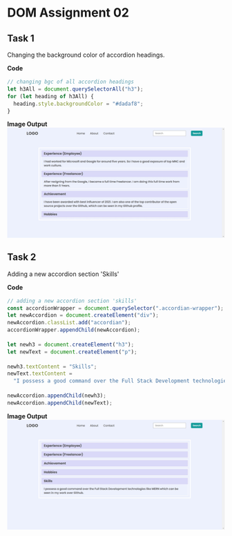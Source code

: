 # DOM Assignment 02

## Task 1

Changing the background color of accordion headings.

**Code**

```javascript
// changing bgc of all accordion headings
let h3All = document.querySelectorAll("h3");
for (let heading of h3All) {
  heading.style.backgroundColor = "#dadaf8";
}
```

**Image Output**
![task-1](./secondAssignmentImage/task1myOutput.jpeg)

## Task 2

Adding a new accordion section 'Skills'

**Code**

```javascript
// adding a new accordion section 'skills'
const accordionWrapper = document.querySelector(".accordian-wrapper");
let newAccordion = document.createElement("div");
newAccordion.classList.add("accordian");
accordionWrapper.appendChild(newAccordion);

let newh3 = document.createElement("h3");
let newText = document.createElement("p");

newh3.textContent = "Skills";
newText.textContent =
  "I possess a good command over the Full Stack Development technologies like MERN which can be seen in my work over Github.";

newAccordion.appendChild(newh3);
newAccordion.appendChild(newText);
```

**Image Output**
![task-2](./secondAssignmentImage/task2myOutput.jpeg)
